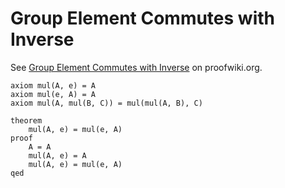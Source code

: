 Group Element Commutes with Inverse
===================================

See [Group Element Commutes with Inverse](https://proofwiki.org/wiki/Group_Element_Commutes_with_Inverse)
on proofwiki.org.

    axiom mul(A, e) = A
    axiom mul(e, A) = A
    axiom mul(A, mul(B, C)) = mul(mul(A, B), C)

    theorem
        mul(A, e) = mul(e, A)
    proof
        A = A
        mul(A, e) = A
        mul(A, e) = mul(e, A)
    qed
